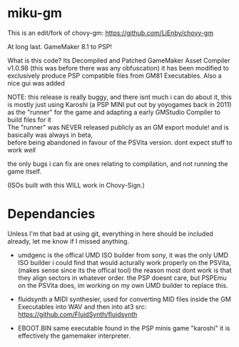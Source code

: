 # miku-gm

This is an edit/fork of chovy-gm: https://github.com/LiEnby/chovy-gm

At long last. GameMaker 8.1 to PSP!

What is this code?
Its Decompiled and Patched GameMaker Asset Compiler v1.0.98 (this was before there was any obfuscation)
it has been modified to exclusively produce PSP compatible files from GM81 Executables. 
Also a nice gui was added

NOTE: this release is really buggy, and there isnt much i can do about it,
this is mostly just using Karoshi (a PSP MINI put out by yoyogames back in 2011)  
as the "runner" for the game and adapting a early GMStudio Compiler to build files for it              
The "runner" was NEVER released publicly as an GM export module! and is basically was always in beta,                 
before being abandoned in favour of the PSVita version. dont expect stuff to work *well*           

the only bugs i can fix are ones relating to compilation, and not running the game itself.

(ISOs built with this WILL work in Chovy-Sign.)

# Dependancies

Unless I'm that bad at using git, everything in here should be included already, let me know if I missed anything.

- umdgenc is the offical UMD ISO builder from sony, it was the only UMD ISO builder i could find that would acturally work properly on the PSVita, (makes sense since its the offical tool) the reason most dont work is that they align sectors in whatever order. the PSP doesnt care, but PSPEmu on the PSVita does, im working on my own UMD builder to replace this.

- fluidsynth a MIDI synthesier, used for converting MID files inside the GM Executables into WAV and then into at3
src: https://github.com/FluidSynth/fluidsynth

- EBOOT.BIN same executable found in the PSP minis game "karoshi" it is effectively the gamemaker interpreter.
